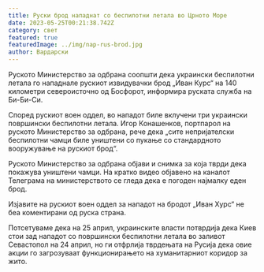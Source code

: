 ```yaml
---
title: Руски брод нападнат со беспилотни летала во Црното Море
date: 2023-05-25T00:21:38.742Z
category: свет
featured: true
featuredImage: ../img/nap-rus-brod.jpg
author: Вардарски
---
```

Руското Министерство за одбрана соопшти дека украински беспилотни летала го нападнале рускиот извидувачки брод „Иван Курс“ на 140 километри североисточно од Босфорот, информира руската служба на Би-Би-Си.

Според рускиот воен оддел, во нападот биле вклучени три украински површински беспилотни летала. Игор Конашенков, портпарол на руското Министерство за одбрана, рече дека „сите непријателски беспилотни чамци биле уништени со пукање со стандардното вооружување на рускиот брод“.

Руското Министерство за одбрана објави и снимка за која тврди дека покажува уништени чамци. На кратко видео објавено на каналот Телеграма на министерството се гледа дека е погоден најмалку еден брод.

Изјавите на рускиот воен оддел за нападот на бродот „Иван Хурс“ не беа коментирани од руска страна.

Потсетуваме дека на 25 април, украинските власти потврдија дека Киев стои зад нападот со површински беспилотни летала во заливот Севастопол на 24 април, но ги отфрлија тврдењата на Русија дека овие акции го загрозуваат функционирањето на хуманитарниот коридор за жито.